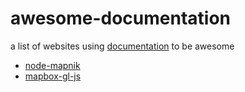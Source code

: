 # awesome-documentation

a list of websites using [documentation](https://github.com/documentationjs/documentation) to be awesome

* [node-mapnik](http://mapnik.org/documentation/node-mapnik/)
* [mapbox-gl-js](https://www.mapbox.com/mapbox-gl-js/api/)
